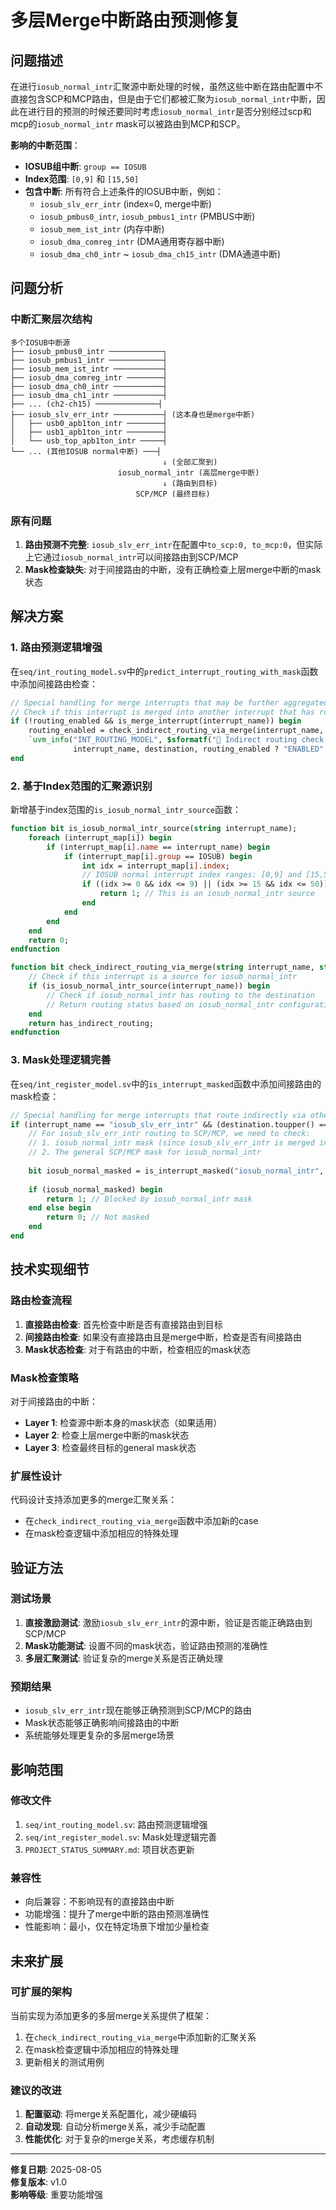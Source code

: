 # 多层Merge中断路由预测修复

## 问题描述

在进行`iosub_normal_intr`汇聚源中断处理的时候，虽然这些中断在路由配置中不直接包含SCP和MCP路由，但是由于它们都被汇聚为`iosub_normal_intr`中断，因此在进行目的预测的时候还要同时考虑`iosub_normal_intr`是否分别经过scp和mcp的`iosub_normal_intr` mask可以被路由到MCP和SCP。

**影响的中断范围**：
- **IOSUB组中断**: `group == IOSUB`
- **Index范围**: `[0,9]` 和 `[15,50]`
- **包含中断**: 所有符合上述条件的IOSUB中断，例如：
  - `iosub_slv_err_intr` (index=0, merge中断)
  - `iosub_pmbus0_intr`, `iosub_pmbus1_intr` (PMBUS中断)
  - `iosub_mem_ist_intr` (内存中断)
  - `iosub_dma_comreg_intr` (DMA通用寄存器中断)
  - `iosub_dma_ch0_intr` ~ `iosub_dma_ch15_intr` (DMA通道中断)

## 问题分析

### 中断汇聚层次结构

```
多个IOSUB中断源
├── iosub_pmbus0_intr ────────────┐
├── iosub_pmbus1_intr ────────────┤
├── iosub_mem_ist_intr ───────────┤
├── iosub_dma_comreg_intr ────────┤
├── iosub_dma_ch0_intr ───────────┤
├── iosub_dma_ch1_intr ───────────┤
├── ... (ch2-ch15) ──────────────┤
├── iosub_slv_err_intr ───────────┤ (这本身也是merge中断)
│   ├── usb0_apb1ton_intr ────────┤
│   ├── usb1_apb1ton_intr ────────┤
│   └── usb_top_apb1ton_intr ─────┤
└── ... (其他IOSUB normal中断) ───┤
                                  ↓ (全部汇聚到)
                        iosub_normal_intr (高层merge中断)
                                  ↓ (路由到目标)
                            SCP/MCP (最终目标)
```

### 原有问题

1. **路由预测不完整**: `iosub_slv_err_intr`在配置中`to_scp:0, to_mcp:0`，但实际上它通过`iosub_normal_intr`可以间接路由到SCP/MCP
2. **Mask检查缺失**: 对于间接路由的中断，没有正确检查上层merge中断的mask状态

## 解决方案

### 1. 路由预测逻辑增强

在`seq/int_routing_model.sv`中的`predict_interrupt_routing_with_mask`函数中添加间接路由检查：

```systemverilog
// Special handling for merge interrupts that may be further aggregated
// Check if this interrupt is merged into another interrupt that has routing
if (!routing_enabled && is_merge_interrupt(interrupt_name)) begin
    routing_enabled = check_indirect_routing_via_merge(interrupt_name, destination);
    `uvm_info("INT_ROUTING_MODEL", $sformatf("🔗 Indirect routing check via merge: interrupt '%s' to '%s' = %s",
              interrupt_name, destination, routing_enabled ? "ENABLED" : "DISABLED"), UVM_HIGH)
end
```

### 2. 基于Index范围的汇聚源识别

新增基于index范围的`is_iosub_normal_intr_source`函数：

```systemverilog
function bit is_iosub_normal_intr_source(string interrupt_name);
    foreach (interrupt_map[i]) begin
        if (interrupt_map[i].name == interrupt_name) begin
            if (interrupt_map[i].group == IOSUB) begin
                int idx = interrupt_map[i].index;
                // IOSUB normal interrupt index ranges: [0,9] and [15,50]
                if ((idx >= 0 && idx <= 9) || (idx >= 15 && idx <= 50)) begin
                    return 1; // This is an iosub_normal_intr source
                end
            end
        end
    end
    return 0;
endfunction

function bit check_indirect_routing_via_merge(string interrupt_name, string destination);
    // Check if this interrupt is a source for iosub_normal_intr
    if (is_iosub_normal_intr_source(interrupt_name)) begin
        // Check if iosub_normal_intr has routing to the destination
        // Return routing status based on iosub_normal_intr configuration
    end
    return has_indirect_routing;
endfunction
```

### 3. Mask处理逻辑完善

在`seq/int_register_model.sv`中的`is_interrupt_masked`函数中添加间接路由的mask检查：

```systemverilog
// Special handling for merge interrupts that route indirectly via other merge interrupts
if (interrupt_name == "iosub_slv_err_intr" && (destination.toupper() == "SCP" || destination.toupper() == "MCP")) begin
    // For iosub_slv_err_intr routing to SCP/MCP, we need to check:
    // 1. iosub_normal_intr mask (since iosub_slv_err_intr is merged into it)
    // 2. The general SCP/MCP mask for iosub_normal_intr
    
    bit iosub_normal_masked = is_interrupt_masked("iosub_normal_intr", destination, routing_model);
    
    if (iosub_normal_masked) begin
        return 1; // Blocked by iosub_normal_intr mask
    end else begin
        return 0; // Not masked
    end
end
```

## 技术实现细节

### 路由检查流程

1. **直接路由检查**: 首先检查中断是否有直接路由到目标
2. **间接路由检查**: 如果没有直接路由且是merge中断，检查是否有间接路由
3. **Mask状态检查**: 对于有路由的中断，检查相应的mask状态

### Mask检查策略

对于间接路由的中断：
- **Layer 1**: 检查源中断本身的mask状态（如果适用）
- **Layer 2**: 检查上层merge中断的mask状态
- **Layer 3**: 检查最终目标的general mask状态

### 扩展性设计

代码设计支持添加更多的merge汇聚关系：
- 在`check_indirect_routing_via_merge`函数中添加新的case
- 在mask检查逻辑中添加相应的特殊处理

## 验证方法

### 测试场景

1. **直接激励测试**: 激励`iosub_slv_err_intr`的源中断，验证是否能正确路由到SCP/MCP
2. **Mask功能测试**: 设置不同的mask状态，验证路由预测的准确性
3. **多层汇聚测试**: 验证复杂的merge关系是否正确处理

### 预期结果

- `iosub_slv_err_intr`现在能够正确预测到SCP/MCP的路由
- Mask状态能够正确影响间接路由的中断
- 系统能够处理更复杂的多层merge场景

## 影响范围

### 修改文件

1. `seq/int_routing_model.sv`: 路由预测逻辑增强
2. `seq/int_register_model.sv`: Mask处理逻辑完善
3. `PROJECT_STATUS_SUMMARY.md`: 项目状态更新

### 兼容性

- 向后兼容：不影响现有的直接路由中断
- 功能增强：提升了merge中断的路由预测准确性
- 性能影响：最小，仅在特定场景下增加少量检查

## 未来扩展

### 可扩展的架构

当前实现为添加更多的多层merge关系提供了框架：
1. 在`check_indirect_routing_via_merge`中添加新的汇聚关系
2. 在mask检查逻辑中添加相应的特殊处理
3. 更新相关的测试用例

### 建议的改进

1. **配置驱动**: 将merge关系配置化，减少硬编码
2. **自动发现**: 自动分析merge关系，减少手动配置
3. **性能优化**: 对于复杂的merge关系，考虑缓存机制

---

**修复日期**: 2025-08-05  
**修复版本**: v1.0  
**影响等级**: 重要功能增强
